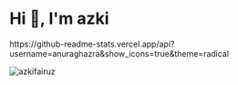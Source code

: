 <h1 >Hi 👋, I'm azki</h1>
https://github-readme-stats.vercel.app/api?username=anuraghazra&show_icons=true&theme=radical
<p><img  src="https://github-readme-stats.vercel.app/api/top-langs?username=azkifairuz&show_icons=true&locale=en&layout=compact" alt="azkifairuz" /></p>




